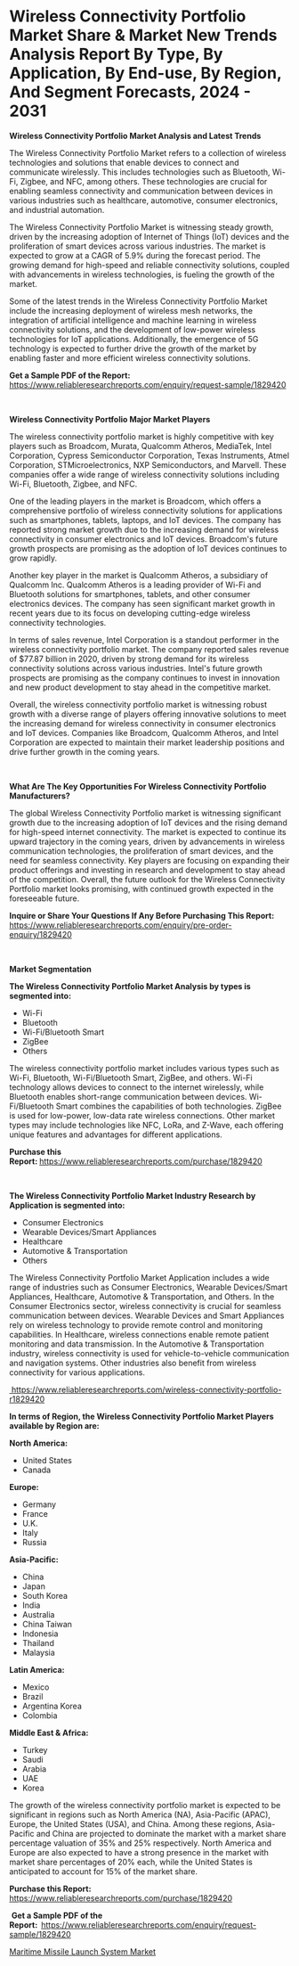 <p><h1>Wireless Connectivity Portfolio Market Share & Market New Trends Analysis Report By Type, By Application, By End-use, By Region, And Segment Forecasts, 2024 - 2031</h1></p><p><strong>Wireless Connectivity Portfolio Market Analysis and Latest Trends</strong></p>
<p><p>The Wireless Connectivity Portfolio Market refers to a collection of wireless technologies and solutions that enable devices to connect and communicate wirelessly. This includes technologies such as Bluetooth, Wi-Fi, Zigbee, and NFC, among others. These technologies are crucial for enabling seamless connectivity and communication between devices in various industries such as healthcare, automotive, consumer electronics, and industrial automation.</p><p>The Wireless Connectivity Portfolio Market is witnessing steady growth, driven by the increasing adoption of Internet of Things (IoT) devices and the proliferation of smart devices across various industries. The market is expected to grow at a CAGR of 5.9% during the forecast period. The growing demand for high-speed and reliable connectivity solutions, coupled with advancements in wireless technologies, is fueling the growth of the market.</p><p>Some of the latest trends in the Wireless Connectivity Portfolio Market include the increasing deployment of wireless mesh networks, the integration of artificial intelligence and machine learning in wireless connectivity solutions, and the development of low-power wireless technologies for IoT applications. Additionally, the emergence of 5G technology is expected to further drive the growth of the market by enabling faster and more efficient wireless connectivity solutions.</p></p>
<p><strong>Get a Sample PDF of the Report:&nbsp;</strong> <a href="https://www.reliableresearchreports.com/enquiry/request-sample/1829420">https://www.reliableresearchreports.com/enquiry/request-sample/1829420</a></p>
<p>&nbsp;</p>
<p><strong>Wireless Connectivity Portfolio Major Market Players</strong></p>
<p><p>The wireless connectivity portfolio market is highly competitive with key players such as Broadcom, Murata, Qualcomm Atheros, MediaTek, Intel Corporation, Cypress Semiconductor Corporation, Texas Instruments, Atmel Corporation, STMicroelectronics, NXP Semiconductors, and Marvell. These companies offer a wide range of wireless connectivity solutions including Wi-Fi, Bluetooth, Zigbee, and NFC.</p><p>One of the leading players in the market is Broadcom, which offers a comprehensive portfolio of wireless connectivity solutions for applications such as smartphones, tablets, laptops, and IoT devices. The company has reported strong market growth due to the increasing demand for wireless connectivity in consumer electronics and IoT devices. Broadcom's future growth prospects are promising as the adoption of IoT devices continues to grow rapidly.</p><p>Another key player in the market is Qualcomm Atheros, a subsidiary of Qualcomm Inc. Qualcomm Atheros is a leading provider of Wi-Fi and Bluetooth solutions for smartphones, tablets, and other consumer electronics devices. The company has seen significant market growth in recent years due to its focus on developing cutting-edge wireless connectivity technologies.</p><p>In terms of sales revenue, Intel Corporation is a standout performer in the wireless connectivity portfolio market. The company reported sales revenue of $77.87 billion in 2020, driven by strong demand for its wireless connectivity solutions across various industries. Intel's future growth prospects are promising as the company continues to invest in innovation and new product development to stay ahead in the competitive market.</p><p>Overall, the wireless connectivity portfolio market is witnessing robust growth with a diverse range of players offering innovative solutions to meet the increasing demand for wireless connectivity in consumer electronics and IoT devices. Companies like Broadcom, Qualcomm Atheros, and Intel Corporation are expected to maintain their market leadership positions and drive further growth in the coming years.</p></p>
<p>&nbsp;</p>
<p><strong>What Are The Key Opportunities For Wireless Connectivity Portfolio Manufacturers?</strong></p>
<p><p>The global Wireless Connectivity Portfolio market is witnessing significant growth due to the increasing adoption of IoT devices and the rising demand for high-speed internet connectivity. The market is expected to continue its upward trajectory in the coming years, driven by advancements in wireless communication technologies, the proliferation of smart devices, and the need for seamless connectivity. Key players are focusing on expanding their product offerings and investing in research and development to stay ahead of the competition. Overall, the future outlook for the Wireless Connectivity Portfolio market looks promising, with continued growth expected in the foreseeable future.</p></p>
<p><strong>Inquire or Share Your Questions If Any Before Purchasing This Report:</strong> <a href="https://www.reliableresearchreports.com/enquiry/pre-order-enquiry/1829420">https://www.reliableresearchreports.com/enquiry/pre-order-enquiry/1829420</a></p>
<p>&nbsp;</p>
<p><strong>Market Segmentation</strong></p>
<p><strong>The Wireless Connectivity Portfolio Market Analysis by types is segmented into:</strong></p>
<p><ul><li>Wi-Fi</li><li>Bluetooth</li><li>Wi-Fi/Bluetooth Smart</li><li>ZigBee</li><li>Others</li></ul></p>
<p><p>The wireless connectivity portfolio market includes various types such as Wi-Fi, Bluetooth, Wi-Fi/Bluetooth Smart, ZigBee, and others. Wi-Fi technology allows devices to connect to the internet wirelessly, while Bluetooth enables short-range communication between devices. Wi-Fi/Bluetooth Smart combines the capabilities of both technologies. ZigBee is used for low-power, low-data rate wireless connections. Other market types may include technologies like NFC, LoRa, and Z-Wave, each offering unique features and advantages for different applications.</p></p>
<p><strong>Purchase this Report:&nbsp;</strong><a href="https://www.reliableresearchreports.com/purchase/1829420">https://www.reliableresearchreports.com/purchase/1829420</a></p>
<p>&nbsp;</p>
<p><strong>The Wireless Connectivity Portfolio Market Industry Research by Application is segmented into:</strong></p>
<p><ul><li>Consumer Electronics</li><li>Wearable Devices/Smart Appliances</li><li>Healthcare</li><li>Automotive & Transportation</li><li>Others</li></ul></p>
<p><p>The Wireless Connectivity Portfolio Market Application includes a wide range of industries such as Consumer Electronics, Wearable Devices/Smart Appliances, Healthcare, Automotive & Transportation, and Others. In the Consumer Electronics sector, wireless connectivity is crucial for seamless communication between devices. Wearable Devices and Smart Appliances rely on wireless technology to provide remote control and monitoring capabilities. In Healthcare, wireless connections enable remote patient monitoring and data transmission. In the Automotive & Transportation industry, wireless connectivity is used for vehicle-to-vehicle communication and navigation systems. Other industries also benefit from wireless connectivity for various applications.</p></p>
<p><a href="https://www.reliableresearchreports.com/wireless-connectivity-portfolio-r1829420">&nbsp;https://www.reliableresearchreports.com/wireless-connectivity-portfolio-r1829420</a></p>
<p><strong>In terms of Region, the Wireless Connectivity Portfolio Market Players available by Region are:</strong></p>
<p>
    <p> <strong> North America: </strong>
        <ul>
            <li>United States</li>
            <li>Canada</li>
        </ul>
        </p> 
    <p> <strong> Europe: </strong>
        <ul>
            <li>Germany</li>
            <li>France</li>
            <li>U.K.</li>
            <li>Italy</li>
            <li>Russia</li>
        </ul>
        </p> 
    <p> <strong> Asia-Pacific: </strong>
        <ul>
            <li>China</li>
            <li>Japan</li>
            <li>South Korea</li>
            <li>India</li>
            <li>Australia</li>
            <li>China Taiwan</li>
            <li>Indonesia</li>
            <li>Thailand</li>
            <li>Malaysia</li>
        </ul>
        </p> 
    <p> <strong> Latin America: </strong>
        <ul>
            <li>Mexico</li>
            <li>Brazil</li>
            <li>Argentina Korea</li>
            <li>Colombia</li>
        </ul>
        </p> 
    <p> <strong> Middle East & Africa: </strong>
        <ul>
            <li>Turkey</li>
            <li>Saudi</li>
            <li>Arabia</li>
            <li>UAE</li>
            <li>Korea</li>
        </ul>
    </p>
    </p>
<p><p>The growth of the wireless connectivity portfolio market is expected to be significant in regions such as North America (NA), Asia-Pacific (APAC), Europe, the United States (USA), and China. Among these regions, Asia-Pacific and China are projected to dominate the market with a market share percentage valuation of 35% and 25% respectively. North America and Europe are also expected to have a strong presence in the market with market share percentages of 20% each, while the United States is anticipated to account for 15% of the market share.</p></p>
<p><strong>Purchase this Report: </strong><a href="https://www.reliableresearchreports.com/purchase/1829420">https://www.reliableresearchreports.com/purchase/1829420</a></p>
<p>&nbsp;<strong>Get a Sample PDF of the Report:&nbsp;&nbsp;</strong><a href="https://www.reliableresearchreports.com/enquiry/request-sample/1829420">https://www.reliableresearchreports.com/enquiry/request-sample/1829420</a></p>
<p><strong></strong></p>
<p><p><a href="https://view.publitas.com/reportprime-1/global-maritime-missile-launch-system-market-opportunities-and-forecast-for-period-from-2024-to-2031/">Maritime Missile Launch System Market</a></p></p>